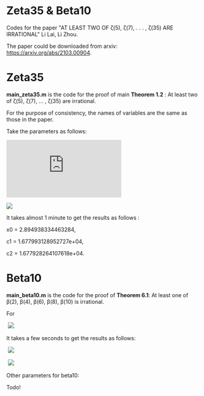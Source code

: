 # Zeta35 & Beta10



Codes for the paper  "AT LEAST TWO OF ζ(5), ζ(7), . . . , ζ(35) ARE IRRATIONAL"  Li Lai, Li Zhou.

The paper could be downloaded from arxiv:  https://arxiv.org/abs/2103.00904.



# Zeta35

**main_zeta35.m** is the code for the proof of main **Theorem 1.2** : At least two of ζ(5), ζ(7), ... , ζ(35) are irrational.

 For the purpose of consistency, the names of  variables are the same as those in the paper. 

Take the parameters as follows: 

![](https://latex.codecogs.com/svg.latex?m_1=209,m_2=243,) 

![](https://latex.codecogs.com/svg.latex?\left(\delta_{1},\delta_{2},\ldots,\delta_{36}\right)=(4,4,4,4,4,5,6,7,8,9,10,12,14,16,18,20,22,24,26,28,30,32,34,36,38,40,42,44,46,48,50,52,56,60,64,68),)

It takes almost 1 minute to get the results as follows :

 x0 = 2.894938334463284,

 c1 = 1.677993128952727e+04,

 c2 = 1.677928264107618e+04.



# Beta10



**main_beta10.m** is the code for the proof of  **Theorem 6.1**:  At least one of β(2), β(4), β(6), β(8), β(10) is irrational. 

For

​			![](https://latex.codecogs.com/svg.latex?\left(\eta_{0},\eta_{1},\ldots,\eta_{11}\right)=(347,120,120,121,122,124,127,130,133,136,140,144),) 

It takes a few seconds to get the results as follows:  

​			![](https://latex.codecogs.com/svg.latex?\lim_{n\rightarrow\infty}\left(\widetilde{\Phi}_{n}^{-1}d_{\widetilde{M}}^{11}\right)^{1/n}=exp(-9.052339772597534e+02),) 

​			![](https://latex.codecogs.com/svg.latex?\lim_{n\rightarrow\infty}\widetilde{r}_{n}^{1/n}=exp(9.034669134561257e+02).) 

Other parameters for beta10:



Todo!





